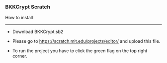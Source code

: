 ### BKKCrypt Scratch ###

How to install

---

* Download BKKCrypt.sb2
* Please go to https://scratch.mit.edu/projects/editor/ and upload this file.

* To run the project you have to click the green flag on the top right corner.

